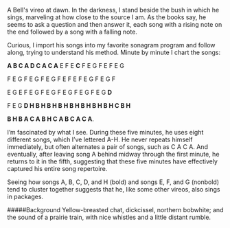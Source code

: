 A Bell's vireo at dawn. In the darkness, I stand beside the bush in which he sings, marveling at how close to the source I am. As the books say, he seems to ask a question and then answer it, each song with a rising note on the end followed by a song with a falling note. 

Curious, I import his songs into my favorite sonagram program and follow along, trying to understand his method. Minute by minute I chart the songs:

**A B C A D C A C A** E F E **C** F E G F E F E G 

F E G F E G F E G F E F E F E G F E G F 

E G E F E G F E G F E G F E G F E G **D** 

F E G **D H B H B H B H B H B H B H B H C B H** 

**B H B A C A B H C A B C A C A**.

I’m fascinated by what I see. During these five minutes, he uses eight different songs, which I’ve lettered A-H. He never repeats himself immediately, but often alternates a pair of songs, such as C A C A. And eventually, after leaving song A behind midway through the first minute, he returns to it in the fifth, suggesting that these five minutes have effectively captured his entire song repertoire. 

Seeing how songs A, B, C, D, and H (bold) and songs E, F, and G (nonbold) tend to cluster together suggests that he, like some other vireos, also sings in packages.

#####Background
Yellow-breasted chat, dickcissel, northern bobwhite; and the sound of a prairie train, with nice whistles and a little distant rumble.
